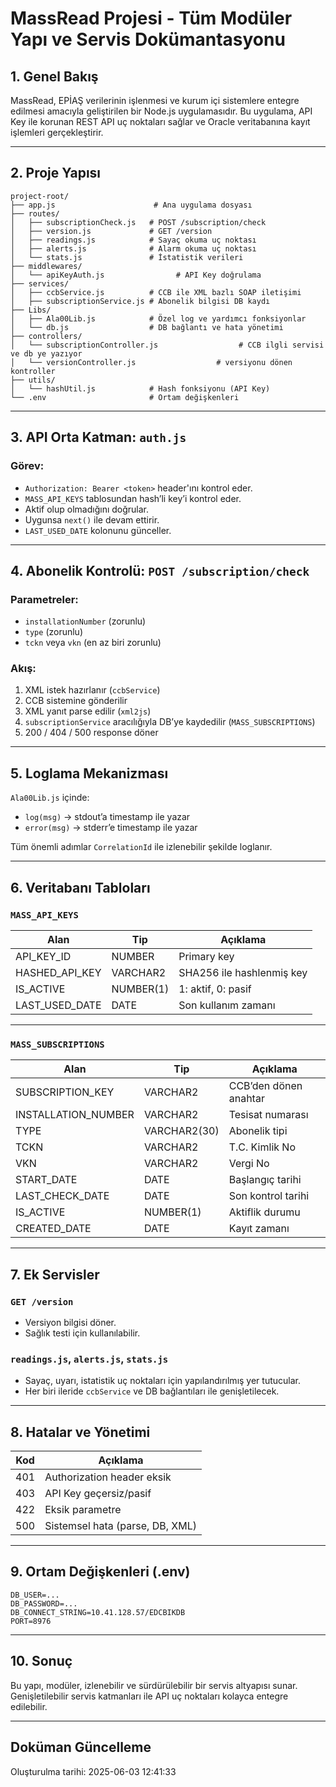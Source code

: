
# MassRead Projesi - Tüm Modüler Yapı ve Servis Dokümantasyonu

## 1. Genel Bakış

MassRead, EPİAŞ verilerinin işlenmesi ve kurum içi sistemlere entegre edilmesi amacıyla geliştirilen bir Node.js uygulamasıdır. Bu uygulama, API Key ile korunan REST API uç noktaları sağlar ve Oracle veritabanına kayıt işlemleri gerçekleştirir.

---

## 2. Proje Yapısı

```
project-root/
├── app.js                      # Ana uygulama dosyası
├── routes/
│   ├── subscriptionCheck.js   # POST /subscription/check
│   ├── version.js             # GET /version
│   ├── readings.js            # Sayaç okuma uç noktası
│   ├── alerts.js              # Alarm okuma uç noktası
│   └── stats.js               # İstatistik verileri
├── middlewares/
│   └── apiKeyAuth.js                # API Key doğrulama
├── services/
│   ├── ccbService.js          # CCB ile XML bazlı SOAP iletişimi
│   ├── subscriptionService.js # Abonelik bilgisi DB kaydı
├── Libs/
│   ├── Ala00Lib.js            # Özel log ve yardımcı fonksiyonlar
│   └── db.js                  # DB bağlantı ve hata yönetimi
├── controllers/
│   └── subscriptionController.js                  # CCB ilgli servisi ve db ye yazıyor
│   └── versionController.js                  # versiyonu dönen kontroller
├── utils/
│   └── hashUtil.js            # Hash fonksiyonu (API Key)
└── .env                       # Ortam değişkenleri
```

---

## 3. API Orta Katman: `auth.js`

### Görev:
- `Authorization: Bearer <token>` header'ını kontrol eder.
- `MASS_API_KEYS` tablosundan hash’li key’i kontrol eder.
- Aktif olup olmadığını doğrular.
- Uygunsa `next()` ile devam ettirir.
- `LAST_USED_DATE` kolonunu günceller.

---

## 4. Abonelik Kontrolü: `POST /subscription/check`

### Parametreler:
- `installationNumber` (zorunlu)
- `type` (zorunlu)
- `tckn` veya `vkn` (en az biri zorunlu)

### Akış:
1. XML istek hazırlanır (`ccbService`)
2. CCB sistemine gönderilir
3. XML yanıt parse edilir (`xml2js`)
4. `subscriptionService` aracılığıyla DB’ye kaydedilir (`MASS_SUBSCRIPTIONS`)
5. 200 / 404 / 500 response döner

---

## 5. Loglama Mekanizması

`Ala00Lib.js` içinde:

- `log(msg)` → stdout’a timestamp ile yazar
- `error(msg)` → stderr’e timestamp ile yazar

Tüm önemli adımlar `CorrelationId` ile izlenebilir şekilde loglanır.

---

## 6. Veritabanı Tabloları

### `MASS_API_KEYS`

| Alan            | Tip       | Açıklama                     |
|------------------|-----------|-------------------------------|
| API_KEY_ID       | NUMBER    | Primary key                  |
| HASHED_API_KEY   | VARCHAR2  | SHA256 ile hashlenmiş key    |
| IS_ACTIVE        | NUMBER(1) | 1: aktif, 0: pasif           |
| LAST_USED_DATE   | DATE      | Son kullanım zamanı          |

---

### `MASS_SUBSCRIPTIONS`

| Alan               | Tip        | Açıklama                      |
|--------------------|------------|--------------------------------|
| SUBSCRIPTION_KEY   | VARCHAR2   | CCB’den dönen anahtar         |
| INSTALLATION_NUMBER| VARCHAR2   | Tesisat numarası              |
| TYPE               | VARCHAR2(30)| Abonelik tipi                 |
| TCKN               | VARCHAR2   | T.C. Kimlik No                |
| VKN                | VARCHAR2   | Vergi No                      |
| START_DATE         | DATE       | Başlangıç tarihi              |
| LAST_CHECK_DATE    | DATE       | Son kontrol tarihi            |
| IS_ACTIVE          | NUMBER(1)  | Aktiflik durumu               |
| CREATED_DATE       | DATE       | Kayıt zamanı                  |

---

## 7. Ek Servisler

### `GET /version`
- Versiyon bilgisi döner.
- Sağlık testi için kullanılabilir.

### `readings.js`, `alerts.js`, `stats.js`
- Sayaç, uyarı, istatistik uç noktaları için yapılandırılmış yer tutucular.
- Her biri ileride `ccbService` ve DB bağlantıları ile genişletilecek.

---

## 8. Hatalar ve Yönetimi

| Kod  | Açıklama                          |
|------|-----------------------------------|
| 401  | Authorization header eksik        |
| 403  | API Key geçersiz/pasif            |
| 422  | Eksik parametre                   |
| 500  | Sistemsel hata (parse, DB, XML)   |

---

## 9. Ortam Değişkenleri (.env)

```env
DB_USER=...
DB_PASSWORD=...
DB_CONNECT_STRING=10.41.128.57/EDCBIKDB
PORT=8976
```

---

## 10. Sonuç

Bu yapı, modüler, izlenebilir ve sürdürülebilir bir servis altyapısı sunar. Genişletilebilir servis katmanları ile API uç noktaları kolayca entegre edilebilir.

---

## Doküman Güncelleme

Oluşturulma tarihi: 2025-06-03 12:41:33
